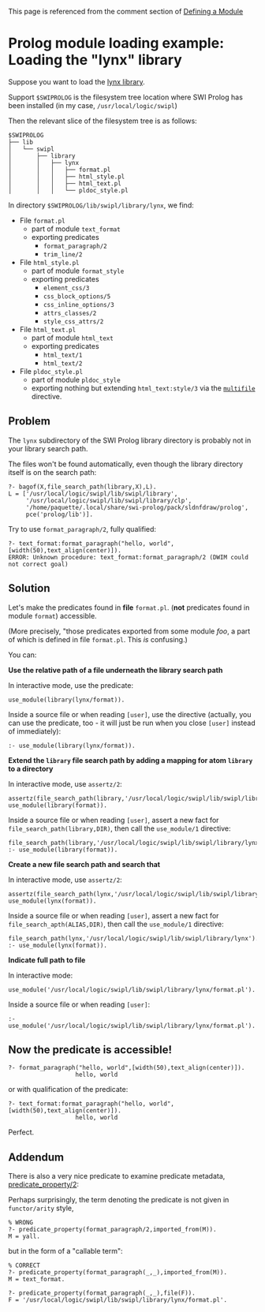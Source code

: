 This page is referenced from the comment section of [Defining a Module](https://eu.swi-prolog.org/pldoc/man?section=defmodule)

# Prolog module loading example: Loading the "lynx" library

Suppose you want to load the [lynx library](https://www.swi-prolog.org/pldoc/doc/_SWI_/library/lynx/index.html).

Support `$SWIPROLOG` is the filesystem tree location where SWI Prolog has been installed (in my case, `/usr/local/logic/swipl`)

Then the relevant slice of the filesystem tree is as follows:

````
$SWIPROLOG
├── lib
│   └── swipl
│       ├── library
│       │   ├── lynx
│       │   │   ├── format.pl
│       │   │   ├── html_style.pl
│       │   │   ├── html_text.pl
│       │   │   └── pldoc_style.pl
````

In directory `$SWIPROLOG/lib/swipl/library/lynx`, we find:

- File `format.pl`
   - part of module `text_format`
   - exporting predicates
      - `format_paragraph/2`
      - `trim_line/2`
- File `html_style.pl`
   - part of module `format_style`
   - exporting predicates
      - `element_css/3`
      - `css_block_options/5`
      - `css_inline_options/3`
      - `attrs_classes/2`
      - `style_css_attrs/2`
- File `html_text.pl`
   - part of module `html_text`
   - exporting predicates
      - `html_text/1`
      - `html_text/2`
- File `pldoc_style.pl`
   - part of module `pldoc_style`
   - exporting nothing but extending `html_text:style/3` via the [`multifile`](https://eu.swi-prolog.org/pldoc/doc_for?object=(multifile)/1) directive.

## Problem

The `lynx` subdirectory of the SWI Prolog library directory is probably not in your library search path.

The files won't be found automatically, even though the library directory itself is on the search path:

````
?- bagof(X,file_search_path(library,X),L).
L = ['/usr/local/logic/swipl/lib/swipl/library',
     '/usr/local/logic/swipl/lib/swipl/library/clp',
     '/home/paquette/.local/share/swi-prolog/pack/sldnfdraw/prolog',
     pce('prolog/lib')].
````

Try to use `format_paragraph/2`, fully qualified:

````
?- text_format:format_paragraph("hello, world",[width(50),text_align(center)]).
ERROR: Unknown procedure: text_format:format_paragraph/2 (DWIM could not correct goal)
````

## Solution

Let's make the predicates found in **file** `format.pl`. (**not** predicates found in module `format`) accessible.

(More precisely, "those predicates exported from some module _foo_, a part of which is defined in file `format.pl`.
This _is_ confusing.)

You can:

**Use the relative path of a file underneath the library search path**

In interactive mode, use the predicate:

````
use_module(library(lynx/format)).
````

Inside a source file or when reading `[user]`, use the directive (actually, you can use the predicate, too -
it will just be run when you close `[user]` instead of immediately):

````
:- use_module(library(lynx/format)).
````

**Extend the `library` file search path by adding a mapping for atom `library` to a directory**

In interactive mode, use `assertz/2`:

````
assertz(file_search_path(library,'/usr/local/logic/swipl/lib/swipl/library/lynx')).
use_module(library(format)).
````

Inside a source file or when reading `[user]`, assert a new fact for `file_search_path(library,DIR)`, then 
call the `use_module/1` directive:

````
file_search_path(library,'/usr/local/logic/swipl/lib/swipl/library/lynx').
:- use_module(library(format)).
````

**Create a new file search path and search that**

In interactive mode, use `assertz/2`:

````
assertz(file_search_path(lynx,'/usr/local/logic/swipl/lib/swipl/library/lynx')).
use_module(lynx(format)).
````

Inside a source file or when reading `[user]`, assert a new fact for `file_search_apth(ALIAS,DIR)`, then 
call the `use_module/1` directive:

````
file_search_path(lynx,'/usr/local/logic/swipl/lib/swipl/library/lynx').
:- use_module(lynx(format)).
````

**Indicate full path to file**

In interactive mode:

````
use_module('/usr/local/logic/swipl/lib/swipl/library/lynx/format.pl').
````

Inside a source file or when reading `[user]`:

````
:- use_module('/usr/local/logic/swipl/lib/swipl/library/lynx/format.pl').
````

## Now the predicate is accessible!

````
?- format_paragraph("hello, world",[width(50),text_align(center)]).
                   hello, world
````

or with qualification of the predicate:

````
?- text_format:format_paragraph("hello, world",[width(50),text_align(center)]).
                   hello, world
````

Perfect.

## Addendum

There is also a very nice predicate to examine predicate metadata,
[predicate_property/2](https://www.swi-prolog.org/pldoc/man?predicate=predicate_property%2f2):

Perhaps surprisingly, the term denoting the predicate is not given in `functor/arity` style, 

````
% WRONG
?- predicate_property(format_paragraph/2,imported_from(M)).
M = yall.
````

but in the form of a "callable term":

````
% CORRECT
?- predicate_property(format_paragraph(_,_),imported_from(M)).
M = text_format.

?- predicate_property(format_paragraph(_,_),file(F)).
F = '/usr/local/logic/swipl/lib/swipl/library/lynx/format.pl'.
````

